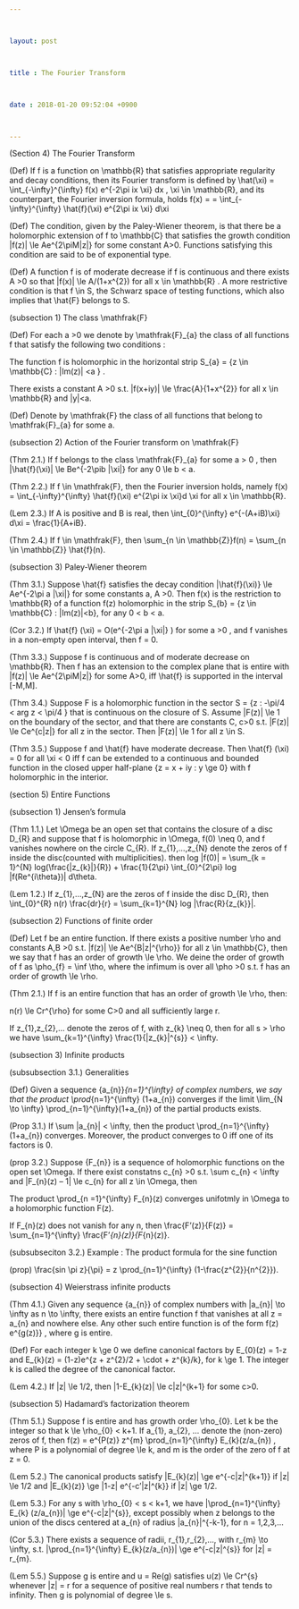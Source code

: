 ```yaml
---



layout: post



title : The Fourier Transform



date : 2018-01-20 09:52:04 +0900



---
```


(Section 4) The Fourier Transform

(Def) If f is a function on \mathbb{R} that satisfies appropriate regularity and decay conditions, then its Fourier transform is defined by \hat(\xi) = \int_{-\infty}^{\infty} f(x) e^{-2\pi ix \xi} dx , \xi \in \mathbb{R}, and its counterpart, the Fourier inversion formula, holds f(x) = = \int_{-\infty}^{\infty} \hat{f}(\xi) e^{2\pi ix \xi} d\xi

(Def) The condition, given by the Paley-Wiener theorem, is that there be a holomorphic extension of f to \mathbb{C} that satisfies the growth condition |f(z)| \le Ae^{2\piM|z|} for some constant A>0. Functions satisfying this condition are said to be of exponential type.

(Def) A function f is of moderate decrease if f is continuous and there exists A >0 so that |f(x)| \le A/(1+x^{2}) for all x \in \mathbb{R} . A more restrictive condition is that f \in S, the Schwarz space of testing functions, which also implies that \hat{F} belongs to S.

(subsection 1) The class \mathfrak{F}

(Def) For each a >0 we denote by \mathfrak{F}_{a} the class of all functions f that satisfy the following two conditions :

The function f is holomorphic in the horizontal strip S_{a} = {z \in \mathbb{C} : |Im(z)| <a } . 

There exists a constant A >0 s.t. |f(x+iy)| \le \frac{A}{1+x^{2}} for all x \in \mathbb{R} and |y|<a.

(Def) Denote by \mathfrak{F} the class of all functions that belong to \mathfrak{F}_{a} for some a.

(subsection 2) Action of the Fourier transform on \mathfrak{F}

(Thm 2.1.) If f belongs to the class \mathfrak{F}_{a} for some a > 0 , then |\hat{f}(\xi)| \le Be^{-2\pib |\xi|} for any 0 \le b < a.

(Thm 2.2.) If f \in \mathfrak{F}, then the Fourier inversion holds, namely f(x) = \int_{-\infty}^{\infty} \hat{f}(\xi) e^{2\pi ix \xi}d \xi for all x \in \mathbb{R}.

(Lem 2.3.) If A is positive and B is real, then \int_{0}^{\infty} e^{-(A+iB)\xi} d\xi = \frac{1}{A+iB}.

(Thm 2.4.) If f \in \mathfrak{F}, then \sum_{n \in \mathbb{Z}}f(n) = \sum_{n \in \mathbb{Z}} \hat{f}(n).

(subsection 3) Paley-Wiener theorem

(Thm 3.1.) Suppose \hat{f} satisfies the decay condition |\hat{f}(\xi)} \le Ae^{-2\pi a |\xi|} for some constants a, A >0. Then f(x) is the restriction to \mathbb{R} of a function f(z) holomorphic in the strip S_{b} = {z \in \mathbb{C} : |Im(z)|<b}, for any 0 < b < a.

(Cor 3.2.) If \hat{f} (\xi) = O(e^{-2\pi a |\xi|} ) for some a >0 , and f vanishes in a non-empty open interval, then f = 0.

(Thm 3.3.) Suppose f is continuous and of moderate decrease on \mathbb{R}. Then f has an extension to the complex plane that is entire with |f(z)| \le Ae^{2\piM|z|} for some A>0, iff \hat{f} is supported in the interval [-M,M].

(Thm 3.4.) Suppose F is a holomorphic function in the sector S = {z : -\pi/4 < arg z < \pi/4 } that is continuous on the closure of S. Assume |F(z)| \le 1 on the boundary of the sector, and that there are constants C, c>0 s.t. |F(z)| \le Ce^{c|z|} for all z in the sector. Then |F(z)| \le 1 for all z \in S.

(Thm 3.5.) Suppose f and \hat{f} have moderate decrease. Then \hat{f} (\xi) = 0 for all \xi < 0 iff f can be extended to a continuous and bounded function in the closed upper half-plane {z = x + iy : y \ge 0} with f holomorphic in the interior.

(section 5) Entire Functions

(subsection 1) Jensen’s formula

(Thm 1.1.) Let \Omega be an open set that contains the closure of a disc D_{R} and suppose that f is holomorphic in \Omega, f(0) \neq 0, and f vanishes nowhere on the circle C_{R}. If z_{1},…,z_{N} denote the zeros of f inside the disc(counted with multiplicities). then log |f(0)| = \sum_{k = 1}^{N} log(\frac{|z_{k}|}{R}) + \frac{1}{2\pi} \int_{0}^{2\pi} log |f(Re^{i\theta})| d\theta.

(Lem 1.2.) If z_{1},…,z_{N} are the zeros of f inside the disc D_{R}, then \int_{0}^{R} n(r) \frac{dr}{r} = \sum_{k=1}^{N} log |\frac{R}{z_{k}}|.

(subsection 2) Functions of finite order

(Def) Let f be an entire function. If there exists a positive number \rho and constants A,B >0 s.t. |f(z)| \le Ae^{B|z|^{\rho}} for all z \in \mathbb{C}, then we say that f has an order of growth \le \rho. We deine the order of growth of f as \pho_{f} = \inf \tho, where the infimum is over all \pho >0 s.t. f has an order of growth \le \rho.

(Thm 2.1.) If f is an entire function that has an order of growth \le \rho, then:

n(r) \le Cr^{\rho} for some C>0 and all sufficiently large r.

If z_{1},z_{2},… denote the zeros of f, with z_{k} \neq 0, then for all s > \rho we have \sum_{k=1}^{\infty} \frac{1}{|z_{k}|^{s}} < \infty.

(subsection 3) Infinite products 

(subsubsection 3.1.) Generalities

(Def) Given a sequence {a_{n}}_{n=1}^{\infty} of complex numbers, we say that the product \prod_{n=1}^{\infty} (1+a_{n}) converges if the limit \lim_{N \to \infty} \prod_{n=1}^{\infty}(1+a_{n}) of the partial products exists.

(Prop 3.1.) If \sum |a_{n}| < \infty, then the product \prod_{n=1}^{\infty} (1+a_{n}) converges. Moreover, the product converges to 0 iff one of its factors is 0.

(prop 3.2.) Suppose {F_{n}} is a sequence of holomorphic functions on the open set \Omega. If there exist constatns c_{n} >0 s.t. \sum c_{n} < \infty and |F_{n}(z) – 1| \le c_{n} for all z \in \Omega, then

The product \prod_{n =1}^{\infty} F_{n}(z) converges unifotmly in \Omega to a holomorphic function F(z).

If F_{n}(z) does not vanish for any n, then \frac{F’(z)}{F(z)} = \sum_{n=1}^{\infty} \frac{F’_{n}(z)}{F_{n}(z)}.

(subsubseciton 3.2.) Example : The product formula for the sine function

(prop) \frac{sin \pi z}{\pi} = z \prod_{n=1}^{\infty} (1-\frac{z^{2}}{n^{2}}).

(subsection 4) Weierstrass infinite products

(Thm 4.1.) Given any sequence {a_{n}} of complex numbers with |a_{n}| \to \infty as n \to \infty, there exists an entire function f that vanishes at all z = a_{n} and nowhere else. Any other such entire function is of the form f(z) e^{g(z)}} , where g is entire.

(Def) For each integer k \ge 0 we define canonical factors by E_{0}(z) = 1-z and E_{k}(z) = (1-z)e^{z + z^{2}/2 + \cdot + z^{k}/k}, for k \ge 1. The integer k is called the degree of the canonical factor.

(Lem 4.2.) If |z| \le 1/2, then |1-E_{k}(z)| \le c|z|^{k+1} for some c>0.

(subsection 5) Hadamard’s factorization theorem

(Thm 5.1.) Suppose f is entire and has growth order \rho_{0}. Let k be the integer so that k \le \rho_{0} < k+1. If a_{1}, a_{2}, … denote the (non-zero) zeros of f, then f(z) = e^{P(z)} z^{m} \prod_{n=1}^{\infty} E_{k}(z/a_{n}) , where P is a polynomial of degree \le k, and m is the order of the zero of f at z = 0.

(Lem 5.2.) The canonical products satisfy |E_{k}(z)| \ge e^{-c|z|^{k+1}} if |z| \le 1/2 and |E_{k}(z)} \ge |1-z| e^{-c’|z|^{k}} if |z| \ge 1/2.

(Lem 5.3.) For any s with \rho_{0} < s < k+1, we have |\prod_{n=1}^{\infty} E_{k} (z/a_{n})| \ge e^{-c|z|^{s}}, except possibly when z belongs to the union of the discs centered at a_{n} of radius |a_{n}|^{-k-1}, for n = 1,2,3,…

(Cor 5.3.) There exists a sequence of radii, r_{1},r_{2},…, with r_{m} \to \infty, s.t. |\prod_{n=1}^{\infty} E_{k}(z/a_{n})| \ge e^{-c|z|^{s}} for |z| = r_{m}.

(Lem 5.5.) Suppose g is entire and u = Re(g) satisfies u(z) \le Cr^{s} whenever |z| = r for a sequence of positive real numbers r that tends to infinity. Then g is polynomial of degree \le s.


